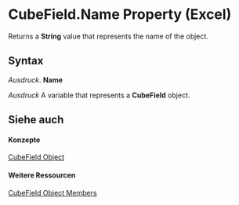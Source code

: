 
# CubeField.Name Property (Excel)

Returns a  **String** value that represents the name of the object.


## Syntax

 _Ausdruck_. **Name**

 _Ausdruck_ A variable that represents a **CubeField** object.


## Siehe auch


#### Konzepte


[CubeField Object](6db16910-6c27-651a-c388-e54e27fe4519.md)
#### Weitere Ressourcen


[CubeField Object Members](http://msdn.microsoft.com/library/2f3cbe65-45ff-abe0-3e48-29c0d490f600%28Office.15%29.aspx)